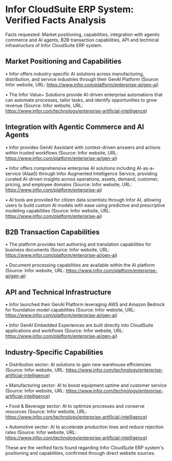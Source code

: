 # Infor CloudSuite ERP System: Verified Facts Analysis

Facts requested: Market positioning, capabilities, integration with agentic commerce and AI agents, B2B transaction capabilities, API and technical infrastructure of Infor CloudSuite ERP system.

## Market Positioning and Capabilities

• Infor offers industry-specific AI solutions across manufacturing, distribution, and service industries through their GenAI Platform (Source: Infor website, URL: https://www.infor.com/platform/enterprise-ai/gen-ai)

• The Infor Value+ Solutions provide AI-driven enterprise automations that can automate processes, tailor tasks, and identify opportunities to grow revenue (Source: Infor website, URL: https://www.infor.com/technology/enterprise-artificial-intelligence)

## Integration with Agentic Commerce and AI Agents

• Infor provides GenAI Assistant with context-driven answers and actions within trusted workflows (Source: Infor website, URL: https://www.infor.com/platform/enterprise-ai/gen-ai)

• Infor offers comprehensive enterprise AI solutions including AI-as-a-service (AIaaS) through Infor Augmented Intelligence Service, providing curated AI-driven insights across operations, assets, demand, customer, pricing, and employee domains (Source: Infor website, URL: https://www.infor.com/platform/enterprise-ai)

• AI tools are provided for citizen data scientists through Infor AI, allowing users to build custom AI models with ease using predictive and prescriptive modeling capabilities (Source: Infor website, URL: https://www.infor.com/platform/enterprise-ai)

## B2B Transaction Capabilities

• The platform provides text authoring and translation capabilities for business documents (Source: Infor website, URL: https://www.infor.com/platform/enterprise-ai/gen-ai)

• Document processing capabilities are available within the AI platform (Source: Infor website, URL: https://www.infor.com/platform/enterprise-ai/gen-ai)

## API and Technical Infrastructure

• Infor launched their GenAI Platform leveraging AWS and Amazon Bedrock for foundation model capabilities (Source: Infor website, URL: https://www.infor.com/platform/enterprise-ai/gen-ai)

• Infor GenAI Embedded Experiences are built directly into CloudSuite applications and workflows (Source: Infor website, URL: https://www.infor.com/platform/enterprise-ai/gen-ai)

## Industry-Specific Capabilities

• Distribution sector: AI solutions to gain new warehouse efficiencies (Source: Infor website, URL: https://www.infor.com/technology/enterprise-artificial-intelligence)

• Manufacturing sector: AI to boost equipment uptime and customer service (Source: Infor website, URL: https://www.infor.com/technology/enterprise-artificial-intelligence)

• Food & Beverage sector: AI to optimize processes and conserve resources (Source: Infor website, URL: https://www.infor.com/technology/enterprise-artificial-intelligence)

• Automotive sector: AI to accelerate production lines and reduce rejection rates (Source: Infor website, URL: https://www.infor.com/technology/enterprise-artificial-intelligence)

These are the verified facts found regarding Infor CloudSuite ERP system's positioning and capabilities, confirmed through direct website sources.